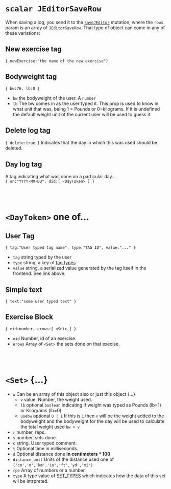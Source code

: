 # `scalar JEditorSaveRow`
When saving a log, you send it to the [`saveJEditor`](../server/db/resolvers/save-journal.js) mutation, where the `rows` param is an array of `JEditorSaveRow`. That type of object can come in any of these variations:

## New exercise tag
`{ newExercise:"the name of the new exercise"}`

## Bodyweight tag
`{ bw:76, lb:0 }` 
- `bw` the bodyweight of the user. A `number`
- `lb` The bw comes in as the user typed it. This prop is used to know in what unit that was, being 1 = Pounds or 0=kilograms. If it is undefined the default weight unit of the current user will be used to guess it.

## Delete log tag
`{ delete:true }` Indicates that the day in which this was used should be deleted.

## Day log tag
A tag indicating what was done on a particular day...<br/>
`{ on:"YYYY-MM-DD", did:[ <DayToken> ] }`
 
<br/>
<br/>

# `<DayToken>` one of...

## User Tag
`{ tag:"User typed tag name", type:"TAG ID", value:"..." }`
- `tag` string typed by the user
- `type` string, a key of [tag types](https://github.com/bandinopla/weightxreps-client/blob/9c303fd7f3c825139b27b73c74e8ada4c5bd77f0/src/user-tags/data-types.js)
- `value` string, a serialized value generated by the tag itself in the frontend. See link above.

## Simple text
`{ text:"some user typed text" }`

## Exercise Block
`{ eid:number, erows:[ <Set> ] }`
- `eid` Number, id of an exercise.
- `erows` Array of `<Set>` the sets done on that execise.
<br/>
<br/>

# `<Set>` {...}
- `w` Can be an array of this object also or just this object {...}
    - `v` value. Number, the weight used.
    - `lb` optional `boolean` indicating if weight was typed as Pounds (lb=1) or Kilograms (lb=0)
    - `usebw` optional `0 | 1` If this is `1` then `v` will be the weight added to the bodyweight and the bodyweight for the day will be used to calculate the total weight used `bw + v`
- `r` number, reps.
- `s` number, sets done.
- `c` string. User typed comment.
- `t` Optional time in milliseconds.
- `d` Optional distance done **in centimeters * 100**. 
- `distance_unit` Units of the distance used one of `('cm','m','km','in','ft','yd','mi')`
- `rpe` Array of numbers or a number. 
- `type` A type value of [SET_TYPES](https://github.com/bandinopla/weightxreps-client/blob/main/src/data/set-types.js) which indicates how the data of this set wil be intrpreted.
